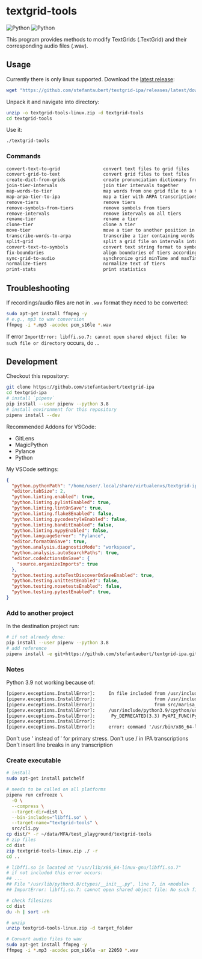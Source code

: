 # textgrid-tools

![Python](https://img.shields.io/badge/python-3.8.10-green.svg)
![Python](https://img.shields.io/github/license/stefantaubert/textgrid-ipa)

This program provides methods to modify TextGrids (.TextGrid) and their corresponding audio files (.wav).

## Usage

Currently there is only linux supported.
Download the [latest release](https://github.com/stefantaubert/textgrid-ipa/releases):

```sh
wget "https://github.com/stefantaubert/textgrid-ipa/releases/latest/download/textgrid-tools-linux.zip" -N
```

Unpack it and navigate into directory:

```sh
unzip -o textgrid-tools-linux.zip -d textgrid-tools
cd textgrid-tools
```

Use it:

```sh
./textgrid-tools
```

### Commands

```txt
convert-text-to-grid                convert text files to grid files
convert-grid-to-text                convert grid files to text files
create-dict-from-grids              create pronunciation dictionary from multiple grid files
join-tier-intervals                 join tier intervals together
map-words-to-tier                   map words from one grid file to a tier in another grid file
map-arpa-tier-to-ipa                map a tier with ARPA transcriptions to IPA
remove-tiers                        remove tiers
remove-symbols-from-tiers           remove symbols from tiers
remove-intervals                    remove intervals on all tiers
rename-tier                         rename a tier
clone-tier                          clone a tier
move-tier                           move a tier to another position in the grid
transcribe-words-to-arpa            transcribe a tier containing words with help of a pronunciation dictionary to ARPA
split-grid                          split a grid file on intervals into multiple grid files (incl. audio files)
convert-text-to-symbols             convert text string format to symbol string format
fix-boundaries                      align boundaries of tiers according to a reference tier
sync-grid-to-audio                  synchronize grid minTime and maxTime according to the corresponding audio file
normalize-tiers                     normalize text of tiers
print-stats                         print statistics
```

## Troubleshooting

If recordings/audio files are not in `.wav` format they need to be converted:

```sh
sudo apt-get install ffmpeg -y
# e.g., mp3 to wav conversion
ffmpeg -i *.mp3 -acodec pcm_s16le *.wav
```

If error `ImportError: libffi.so.7: cannot open shared object file: No such file or directory` occurs, do ...

## Development

Checkout this repository:

```sh
git clone https://github.com/stefantaubert/textgrid-ipa
cd textgrid-ipa
# install `pipenv`
pip install --user pipenv --python 3.8
# install environment for this repository
pipenv install --dev
```

Recommended Addons for VSCode:

- GitLens
- MagicPython
- Pylance
- Python

My VSCode settings:

```json
{
  "python.pythonPath": "/home/user/.local/share/virtualenvs/textgrid-ipa-...",
  "editor.tabSize": 2,
  "python.linting.enabled": true,
  "python.linting.pylintEnabled": true,
  "python.linting.lintOnSave": true,
  "python.linting.flake8Enabled": false,
  "python.linting.pycodestyleEnabled": false,
  "python.linting.banditEnabled": false,
  "python.linting.mypyEnabled": false,
  "python.languageServer": "Pylance",
  "editor.formatOnSave": true,
  "python.analysis.diagnosticMode": "workspace",
  "python.analysis.autoSearchPaths": true,
  "editor.codeActionsOnSave": {
    "source.organizeImports": true
  },
  "python.testing.autoTestDiscoverOnSaveEnabled": true,
  "python.testing.unittestEnabled": false,
  "python.testing.nosetestsEnabled": false,
  "python.testing.pytestEnabled": true,
}
```

### Add to another project

In the destination project run:

```sh
# if not already done:
pip install --user pipenv --python 3.8
# add reference
pipenv install -e git+https://github.com/stefantaubert/textgrid-ipa.git@main#egg=textgrid_tools
```

### Notes

Python 3.9 not working because of:

```txt
[pipenv.exceptions.InstallError]:     In file included from /usr/include/python3.9/unicodeobject.h:1026:0,
[pipenv.exceptions.InstallError]:                      from /usr/include/python3.9/Python.h:97,
[pipenv.exceptions.InstallError]:                      from src/marisa_trie.cpp:4:
[pipenv.exceptions.InstallError]:     /usr/include/python3.9/cpython/unicodeobject.h:551:42: note: declared here
[pipenv.exceptions.InstallError]:      Py_DEPRECATED(3.3) PyAPI_FUNC(PyObject*) PyUnicode_FromUnicode(
[pipenv.exceptions.InstallError]:                                               ^~~~~~~~~~~~~~~~~~~~~
[pipenv.exceptions.InstallError]:     error: command '/usr/bin/x86_64-linux-gnu-gcc' failed with exit code 1
```

Don't use ' instead of ˈ for primary stress.
Don't use / in IPA transcriptions
Don't insert line breaks in any transcription

### Create executable

```sh
# install
sudo apt-get install patchelf

# needs to be called on all platforms
pipenv run cxfreeze \
  -O \
  --compress \
  --target-dir=dist \
  --bin-includes="libffi.so" \
  --target-name="textgrid-tools" \
  src/cli.py
cp dist/* -r ~/data/MFA/test_playground/textgrid-tools
# zip files
cd dist
zip textgrid-tools-linux.zip ./ -r
cd ..

# libffi.so is located at "/usr/lib/x86_64-linux-gnu/libffi.so.7"
# if not included this error occurs:
## ...
## File "/usr/lib/python3.8/ctypes/__init__.py", line 7, in <module>
## ImportError: libffi.so.7: cannot open shared object file: No such file or directory

# check filesizes
cd dist
du -h | sort -rh

# unzip
unzip textgrid-tools-linux.zip -d target_folder
```

```sh
# Convert audio files to wav
sudo apt-get install ffmpeg -y
ffmpeg -i *.mp3 -acodec pcm_s16le -ar 22050 *.wav
```
